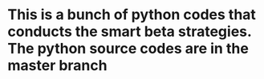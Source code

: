 # This is a bunch of python codes that conducts the smart beta strategies. The python source codes are in the master branch
